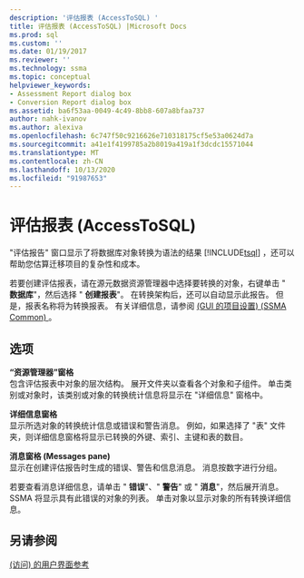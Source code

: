 ```yaml
---
description: '评估报表 (AccessToSQL) '
title: 评估报表 (AccessToSQL) |Microsoft Docs
ms.prod: sql
ms.custom: ''
ms.date: 01/19/2017
ms.reviewer: ''
ms.technology: ssma
ms.topic: conceptual
helpviewer_keywords:
- Assessment Report dialog box
- Conversion Report dialog box
ms.assetid: ba6f53aa-0049-4c49-8bb8-607a8bfaa737
author: nahk-ivanov
ms.author: alexiva
ms.openlocfilehash: 6c747f50c9216626e710318175cf5e53a0624d7a
ms.sourcegitcommit: a41e1f4199785a2b8019a419a1f3dcdc15571044
ms.translationtype: MT
ms.contentlocale: zh-CN
ms.lasthandoff: 10/13/2020
ms.locfileid: "91987653"
---
```

# <a name="assessment-report-accesstosql"></a>评估报表 (AccessToSQL) 
"评估报告" 窗口显示了将数据库对象转换为语法的结果 [!INCLUDE[tsql](../../includes/tsql-md.md)] ，还可以帮助您估算迁移项目的复杂性和成本。  
  
若要创建评估报表，请在源元数据资源管理器中选择要转换的对象，右键单击 " **数据库**"，然后选择 " **创建报表**"。 在转换架构后，还可以自动显示此报告。 但是，报表名称将为转换报表。 有关详细信息，请参阅 [ (GUI 的项目设置)  (SSMA Common) ](../sybase/project-settings-gui-sybasetosql.md)。  
  
## <a name="options"></a>选项  
**“资源管理器”窗格**  
包含评估报表中对象的层次结构。 展开文件夹以查看各个对象和子组件。 单击类别或对象时，该类别或对象的转换统计信息将显示在 "详细信息" 窗格中。  
  
**详细信息窗格**  
显示所选对象的转换统计信息或错误和警告消息。 例如，如果选择了 "表" 文件夹，则详细信息窗格将显示已转换的外键、索引、主键和表的数目。  
  
**消息窗格 (Messages pane)**  
显示在创建评估报告时生成的错误、警告和信息消息。 消息按数字进行分组。  
  
若要查看消息详细信息，请单击 " **错误**"、" **警告**" 或 " **消息**"，然后展开消息。 SSMA 将显示具有此错误的对象的列表。 单击对象以显示对象的所有转换详细信息。  
  
## <a name="see-also"></a>另请参阅  
[ (访问) 的用户界面参考 ](./user-interface-reference-accesstosql.md)  
